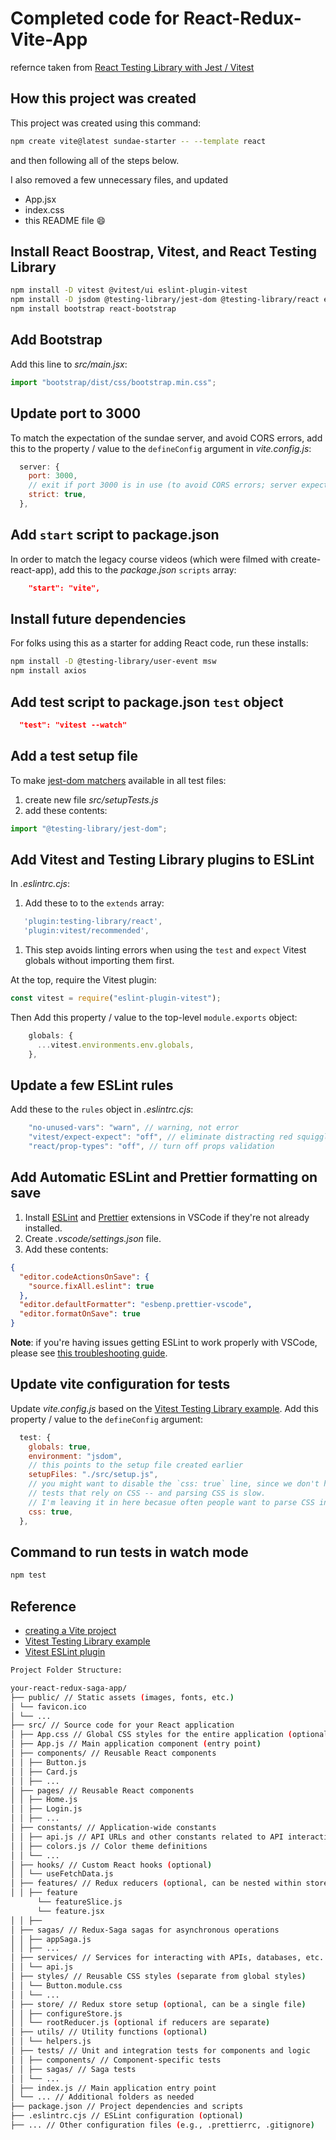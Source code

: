 # Completed code for React-Redux-Vite-App

refernce taken from [React Testing Library with Jest / Vitest](https://www.udemy.com/course/react-testing-library)

## How this project was created

This project was created using this command:

```sh
npm create vite@latest sundae-starter -- --template react
```

and then following all of the steps below.

I also removed a few unnecessary files, and updated

- App.jsx
- index.css
- this README file 😄

## Install React Boostrap, Vitest, and React Testing Library

```sh
npm install -D vitest @vitest/ui eslint-plugin-vitest
npm install -D jsdom @testing-library/jest-dom @testing-library/react eslint-plugin-jest-dom eslint-plugin-testing-library
npm install bootstrap react-bootstrap
```

## Add Bootstrap

Add this line to _src/main.jsx_:

```js
import "bootstrap/dist/css/bootstrap.min.css";
```

## Update port to 3000

To match the expectation of the sundae server, and avoid CORS errors, add this to the property / value to the `defineConfig` argument in _vite.config.js_:

```js
  server: {
    port: 3000,
    // exit if port 3000 is in use (to avoid CORS errors; server expects port 3000)
    strict: true,
  },
```

## Add `start` script to package.json

In order to match the legacy course videos (which were filmed with create-react-app), add this to the _package.json_ `scripts` array:

```json
    "start": "vite",
```

## Install future dependencies

For folks using this as a starter for adding React code, run these installs:

```sh
npm install -D @testing-library/user-event msw
npm install axios
```

## Add test script to package.json `test` object

```json
  "test": "vitest --watch"
```

## Add a test setup file

To make [jest-dom matchers](https://github.com/testing-library/jest-dom#custom-matchers) available in all test files:

1. create new file _src/setupTests.js_
1. add these contents:

```js
import "@testing-library/jest-dom";
```

## Add Vitest and Testing Library plugins to ESLint

In _.eslintrc.cjs_:

1. Add these to to the `extends` array:

```js
   'plugin:testing-library/react',
   'plugin:vitest/recommended',
```

1. This step avoids linting errors when using the `test` and `expect` Vitest globals without importing them first.

At the top, require the Vitest plugin:

```js
const vitest = require("eslint-plugin-vitest");
```

Then Add this property / value to the top-level `module.exports` object:

```js
    globals: {
      ...vitest.environments.env.globals,
    },
```

## Update a few ESLint rules

Add these to the `rules` object in _.eslintrc.cjs_:

```js
    "no-unused-vars": "warn", // warning, not error
    "vitest/expect-expect": "off", // eliminate distracting red squiggles while writing tests
    "react/prop-types": "off", // turn off props validation
```

## Add Automatic ESLint and Prettier formatting on save

1. Install [ESLint](https://marketplace.visualstudio.com/items?itemName=dbaeumer.vscode-eslint) and [Prettier](https://marketplace.visualstudio.com/items?itemName=esbenp.prettier-vscode) extensions in VSCode if they're not already installed.
1. Create _.vscode/settings.json_ file.
1. Add these contents:

```json
{
  "editor.codeActionsOnSave": {
    "source.fixAll.eslint": true
  },
  "editor.defaultFormatter": "esbenp.prettier-vscode",
  "editor.formatOnSave": true
}
```

**Note**: if you're having issues getting ESLint to work properly with VSCode, please see [this troubleshooting guide](https://dev.to/bonnie/eslint-prettier-and-vscode-troubleshooting-ljh).

## Update vite configuration for tests

Update _vite.config.js_ based on the [Vitest Testing Library example](https://github.com/vitest-dev/vitest/blob/main/examples/react-testing-lib/vite.config.ts). Add this property / value to the `defineConfig` argument:

```js
  test: {
    globals: true,
    environment: "jsdom",
    // this points to the setup file created earlier
    setupFiles: "./src/setup.js",
    // you might want to disable the `css: true` line, since we don't have
    // tests that rely on CSS -- and parsing CSS is slow.
    // I'm leaving it in here becasue often people want to parse CSS in tests.
    css: true,
  },
```

## Command to run tests in watch mode

```sh
npm test
```

## Reference

- [creating a Vite project](https://vitejs.dev/guide/#scaffolding-your-first-vite-project)
- [Vitest Testing Library example](https://github.com/vitest-dev/vitest/tree/main/examples/react-testing-lib)
- [Vitest ESLint plugin](https://www.npmjs.com/package/eslint-plugin-vitest)

```sh
Project Folder Structure:

your-react-redux-saga-app/
├── public/ // Static assets (images, fonts, etc.)
│ └── favicon.ico
│ └── ...
├── src/ // Source code for your React application
│ ├── App.css // Global CSS styles for the entire application (optional)
│ ├── App.js // Main application component (entry point)
│ ├── components/ // Reusable React components
│ │ ├── Button.js
│ │ ├── Card.js
│ │ ├── ...
│ ├── pages/ // Reusable React components
│ │ ├── Home.js
│ │ ├── Login.js
│ │ ├── ...
│ ├── constants/ // Application-wide constants
│ │ ├── api.js // API URLs and other constants related to API interactions
│ │ ├── colors.js // Color theme definitions
│ │ └── ...
│ ├── hooks/ // Custom React hooks (optional)
│ │ └── useFetchData.js
│ ├── features/ // Redux reducers (optional, can be nested within store)
│ │ ├── feature
      └── featureSlice.js
      └── feature.jsx
│ │ ├──
│ ├── sagas/ // Redux-Saga sagas for asynchronous operations
│ │ ├── appSaga.js
│ │ ├── ...
│ ├── services/ // Services for interacting with APIs, databases, etc. (optional)
│ │ └── api.js
│ ├── styles/ // Reusable CSS styles (separate from global styles)
│ │ └── Button.module.css
│ │ └── ...
│ ├── store/ // Redux store setup (optional, can be a single file)
│ │ ├── configureStore.js
│ │ └── rootReducer.js (optional if reducers are separate)
│ ├── utils/ // Utility functions (optional)
│ │ └── helpers.js
│ ├── tests/ // Unit and integration tests for components and logic
│ │ ├── components/ // Component-specific tests
│ │ ├── sagas/ // Saga tests
│ │ └── ...
│ ├── index.js // Main application entry point
│ └── ... // Additional folders as needed
├── package.json // Project dependencies and scripts
├── .eslintrc.cjs // ESLint configuration (optional)
├── ... // Other configuration files (e.g., .prettierrc, .gitignore)

```
